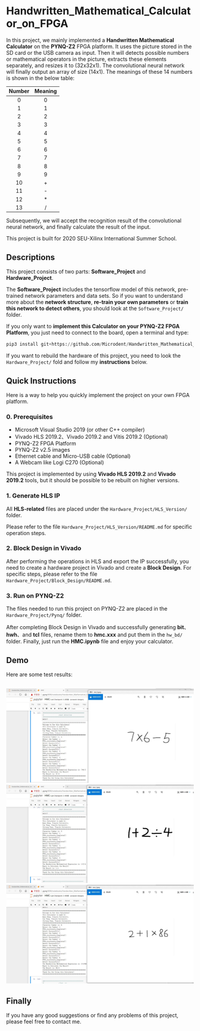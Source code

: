 # Handwritten_Mathematical_Calculator_on_FPGA
In this project, we mainly implemented a **Handwritten Mathematical Calculator** on the **PYNQ-Z2** FPGA platform. It uses the picture stored in the SD card or the USB camera as input. Then it will detects possible numbers or mathematical operators in the picture, extracts these elements separately, and resizes it to (32x32x1)​. The convolutional neural network will finally output an array of size (14x1). The meanings of these 14 numbers is shown in the below table:

| Number | Meaning |
| :----: | :-----: |
|   0    |    0    |
|   1    |    1    |
|   2    |    2    |
|   3    |    3    |
|   4    |    4    |
|   5    |    5    |
|   6    |    6    |
|   7    |    7    |
|   8    |    8    |
|   9    |    9    |
|   10   |    +    |
|   11   |    -    |
|   12   |    *    |
|   13   |    /    |

Subsequently, we will accept the recognition result of the convolutional neural network, and finally calculate the result of the input.

This project is built for 2020 SEU-Xilinx International Summer School.

## Descriptions

This project consists of two parts: **Software_Project** and **Hardware_Project**. 

The **Software_Project** includes the tensorflow model of this network, pre-trained network parameters and data sets. So if you want to understand more about the **network structure**, **re-train your own parameters** or **train this network to detect others**, you should look at the `Software_Project/` folder.

If you only want to **implement this Calculator on your PYNQ-Z2 FPGA Platform**, you just need to connect to the board, open a terminal and type:

```python
pip3 install git+https://github.com/Microdent/Handwritten_Mathematical_Calculator_on_FPGA.git
```

If you want to rebuild the hardware of this project, you need to look the `Hardware_Project/` fold and follow my **instructions** below.

## Quick Instructions

Here is a way to help you quickly implement the project on your own FPGA platform.

### 0. Prerequisites

- Microsoft Visual Studio 2019 (or other C++ compiler)
- Vivado HLS 2019.2、Vivado 2019.2 and Vitis 2019.2 (Optional)
- PYNQ-Z2 FPGA Platform
- PYNQ-Z2 v2.5 images
- Ethernet cable and Micro-USB cable (Optional)
- A Webcam like Logi C270 (Optional)

This project is implemented by using **Vivado HLS 2019.2** and **Vivado 2019.2** tools, but it should be possible to be rebuilt on higher versions.

### 1. Generate HLS IP

All **HLS-related** files are placed under the `Hardware_Project/HLS_Version/` folder.

Please refer to the file `Hardware_Project/HLS_Version/README.md` for specific operation steps.

### 2. Block Design in Vivado

After performing the operations in HLS and export the IP successfully, you need to create a hardware project in Vivado and create a **Block Design**. For specific steps, please refer to the file `Hardware_Project/Block_Design/README.md`.

### 3. Run on PYNQ-Z2

The files needed to run this project on PYNQ-Z2 are placed in the `Hardware_Project/Pynq/` folder.

After completing Block Design in Vivado and successfully generating **bit**、**hwh**、and **tcl** files, rename them to **hmc.xxx** and put them in the `hw_bd/` folder. Finally, just run the **HMC.ipynb** file and enjoy your calculator.

## Demo

Here are some test results:

## ![](images/demo_0.jpg)![demo_1](images/demo_1.jpg)![demo_2](images/demo_2.jpg)

## Finally

If you have any good suggestions or find any problems of this project, please feel free to contact me.